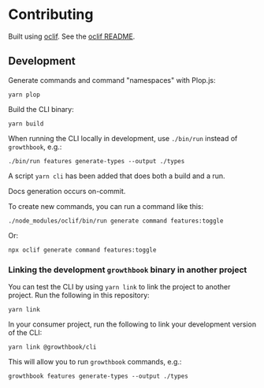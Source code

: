 # Contributing

Built using [oclif](https://github.com/oclif/oclif). See the [oclif README](./oclif_README.md).


## Development

Generate commands and command "namespaces" with Plop.js:

    yarn plop

Build the CLI binary:

    yarn build

When running the CLI locally in development, use `./bin/run` instead of `growthbook`, e.g.:

    ./bin/run features generate-types --output ./types

A script `yarn cli` has been added that does both a build and a run.

Docs generation occurs on-commit.

To create new commands, you can run a command like this:

    ./node_modules/oclif/bin/run generate command features:toggle

Or:

    npx oclif generate command features:toggle


### Linking the development `growthbook` binary in another project

You can test the CLI by using `yarn link` to link the project to another project. Run the following in this repository:

    yarn link

In your consumer project, run the following to link your development version of the CLI:

    yarn link @growthbook/cli

This will allow you to run `growthbook` commands, e.g.:

    growthbook features generate-types --output ./types
